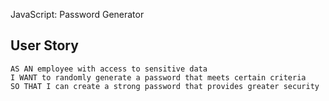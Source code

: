  JavaScript: Password Generator

## User Story
```
AS AN employee with access to sensitive data
I WANT to randomly generate a password that meets certain criteria
SO THAT I can create a strong password that provides greater security
```

